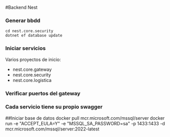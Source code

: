 #Backend Nest
### Generar bbdd
```
cd nest.core.security
dotnet ef database update
```

### Iniciar servicios
Varios proyectos de inicio:
  - nest.core.gateway
  - nest.core.security
  - nest.core.logistica

### Verificar puertos del gateway
### Cada servicio tiene su propio swagger
  

##Iniciar base de datos 
docker pull mcr.microsoft.com/mssql/server
docker run -e "ACCEPT_EULA=Y" -e "MSSQL_SA_PASSWORD=sa" -p 1433:1433 -d mcr.microsoft.com/mssql/server:2022-latest

